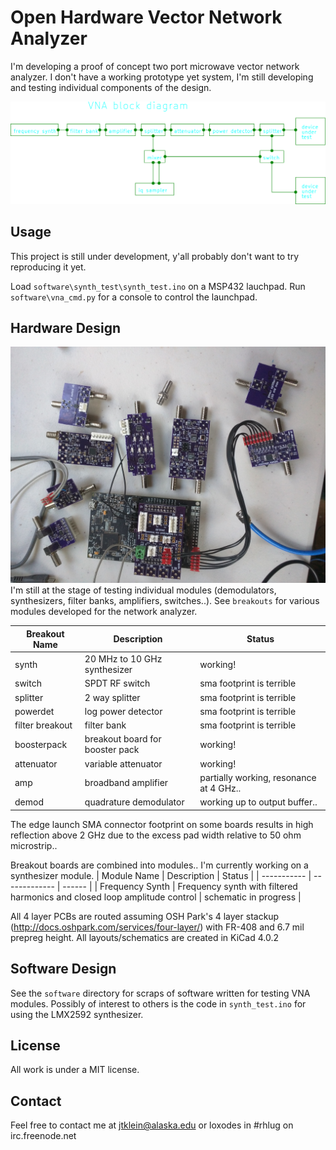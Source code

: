 # Open Hardware Vector Network Analyzer
I'm developing a proof of concept two port microwave vector network analyzer. 
I don't have a working prototype yet system, I'm still developing and testing individual components of the design.

![block diagram](./doc/block_diagram.png)

## Usage
This project is still under development, y'all probably don't want to try reproducing it yet.

Load `software\synth_test\synth_test.ino` on a MSP432 lauchpad.
Run `software\vna_cmd.py` for a console to control the launchpad. 

## Hardware Design
![picture of modules](./doc/modules.jpg)
I'm still at the stage of testing individual modules (demodulators, synthesizers, filter banks, amplifiers, switches..).
See `breakouts` for various modules developed for the network analyzer.

| Breakout Name | Description   | Status |
| ------------- | ------------- | ------ |
| synth | 20 MHz to 10 GHz synthesizer | working! |
| switch | SPDT RF switch | sma footprint is terrible |
| splitter | 2 way splitter | sma footprint is terrible |
| powerdet | log power detector | sma footprint is terrible |
| filter breakout | filter bank | sma footprint is terrible |
| boosterpack | breakout board for booster pack | working! |
| attenuator | variable attenuator | working! |
| amp | broadband amplifier | partially working, resonance at 4 GHz.. |
| demod | quadrature demodulator | working up to output buffer.. |

The edge launch SMA connector footprint on some boards results in high reflection above 2 GHz due to the excess pad width relative to 50 ohm microstrip.. 

Breakout boards are combined into modules.. I'm currently working on a synthesizer module.
| Module Name | Description   | Status |
| ----------- | ------------- | ------ |
| Frequency Synth | Frequency synth with filtered harmonics and closed loop amplitude control | schematic in progress |




All 4 layer PCBs are routed assuming OSH Park's 4 layer stackup (http://docs.oshpark.com/services/four-layer/) with FR-408 and 6.7 mil prepreg height. 
All layouts/schematics are created in KiCad 4.0.2

## Software Design
See the `software` directory for scraps of software written for testing VNA modules. 
Possibly of interest to others is the code in `synth_test.ino` for using the LMX2592 synthesizer.  

## License
All work is under a MIT license.

## Contact
Feel free to contact me at jtklein@alaska.edu or loxodes in #rhlug on irc.freenode.net
